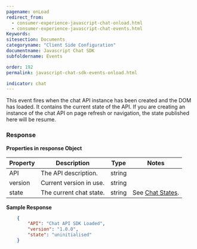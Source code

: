 ```yaml
---
pagename: onLoad
redirect_from:
  - consumer-experience-javascript-chat-onload.html
  - consumer-experience-javascript-chat-events.html
Keywords:
sitesection: Documents
categoryname: "Client Side Configuration"
documentname: Javascript Chat SDK
subfoldername: Events

order: 192
permalink: javascript-chat-sdk-events-onload.html

indicator: chat
---
```


This event fires when the chat API instance has been created and the DOM has loaded. It contains the current state of the API. If you are creating an instance of the chat API on page refresh or navigation, the state published here will be resume.

### Response

**Properties in response Object**

| Property | Description             | Type   | Notes                                                                    |
|----------|-------------------------|--------|--------------------------------------------------------------------------|
| API      | The API description.    | string |                                                                          |
| version  | Current version in use. | string |                                                                          |
| state    | The current chat state. | string | See [Chat States](consumer-experience-javascript-chat-chat-states.html). |

**Sample Response**

```json
    {
        "API": "Chat API SDK Loaded",
        "version": "1.0.0",
        "state": "uninitialised"
    }
```